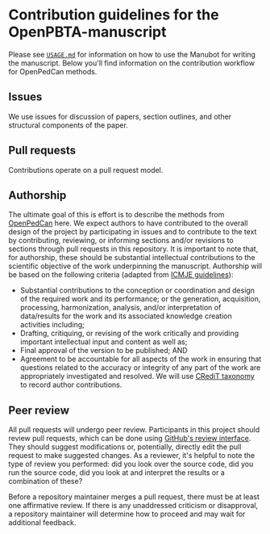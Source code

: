 # Contribution guidelines for the OpenPBTA-manuscript

Please see [`USAGE.md`](USAGE.md) for information on how to use the Manubot for writing the manuscript.
Below you'll find information on the contribution workflow for OpenPedCan methods.

## Issues

We use issues for discussion of papers, section outlines, and other structural components of the paper.

## Pull requests

Contributions operate on a pull request model.

## Authorship

The ultimate goal of this is effort is to describe the methods from [OpenPedCan](https://github.com/PediatricOpenTargets/OpenPedCan-analysis) here.
We expect authors to have contributed to the overall design of the project by participating in issues and to contribute to the text by contributing, reviewing, or informing sections and/or revisions to sections through pull requests in this repository.
It is important to note that, for authorship, these should be substantial intellectual contributions to the scientific objective of the work underpinning the manuscript.
Authorship will be based on the following criteria (adapted from [ICMJE guidelines](http://www.icmje.org/recommendations/browse/roles-and-responsibilities/defining-the-role-of-authors-and-contributors.html)):
- Substantial contributions to the conception or coordination and design of the required work and its performance; or the generation, acquisition, processing, harmonization, analysis, and/or interpretation of data/results for the work and its associated knowledge creation activities including;
- Drafting, critiquing, or revising of the work critically and providing important intellectual input and content as well as;
- Final approval of the version to be published; AND
- Agreement to be accountable for all aspects of the work in ensuring that questions related to the accuracy or integrity of any part of the work are appropriately investigated and resolved.
We will use [CRediT taxonomy](https://www.cell.com/pb/assets/raw/shared/guidelines/CRediT-taxonomy.pdf) to record author contributions.

## Peer review

All pull requests will undergo peer review.
Participants in this project should review pull requests, which can be done using [GitHub's review interface](https://help.github.com/articles/about-pull-request-reviews/ "GitHub: about pull request reviews").
They should suggest modifications or, potentially, directly edit the pull request to make suggested changes.
As a reviewer, it's helpful to note the type of review you performed: did you look over the source code, did you run the source code, did you look at and interpret the results or a combination of these?

Before a repository maintainer merges a pull request, there must be at least one affirmative review.
If there is any unaddressed criticism or disapproval, a repository maintainer will determine how to proceed and may wait for additional feedback.
